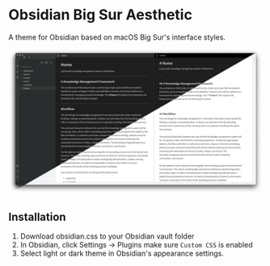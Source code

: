 # Obsidian Big Sur Aesthetic

A theme for Obsidian based on macOS Big Sur's interface styles.

![Screenshot](screenshot-hybrid.png)

## Installation

1. Download obsidian.css to your Obsidian vault folder
2. In Obsidian, click Settings -> Plugins make sure `Custom CSS` is enabled
3. Select light or dark theme in Obsidian's appearance settings.